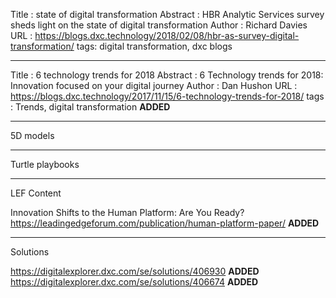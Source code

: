 
Title : state of digital transformation
Abstract : HBR Analytic Services survey sheds light on the state of digital transformation
Author : Richard Davies
URL : https://blogs.dxc.technology/2018/02/08/hbr-as-survey-digital-transformation/
tags: digital transformation, dxc blogs

---
Title : 6 technology trends for 2018
Abstract : 6 Technology trends for 2018: Innovation focused on your digital journey
Author : Dan Hushon
URL : https://blogs.dxc.technology/2017/11/15/6-technology-trends-for-2018/
tags : Trends, digital transformation **ADDED**


---
5D models

----
Turtle playbooks

---

LEF Content

Innovation Shifts to the Human Platform: Are You Ready?
https://leadingedgeforum.com/publication/human-platform-paper/ **ADDED**

----


Solutions

https://digitalexplorer.dxc.com/se/solutions/406930 **ADDED**
https://digitalexplorer.dxc.com/se/solutions/406674  **ADDED**

